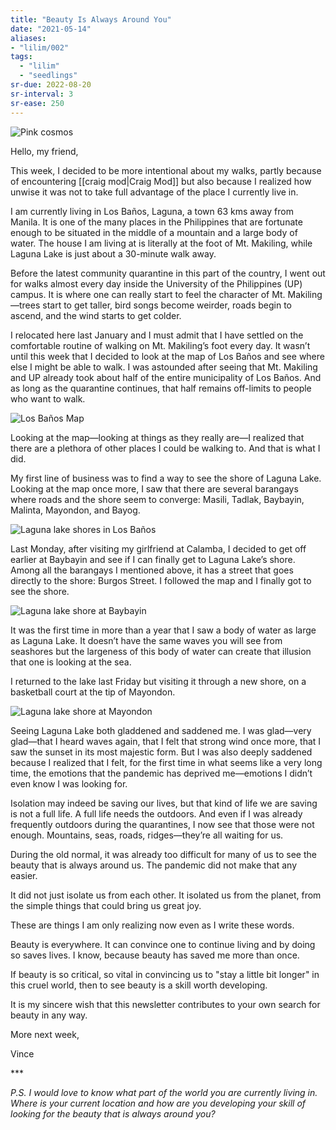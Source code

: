 ```yaml
---
title: "Beauty Is Always Around You"
date: "2021-05-14"
aliases:
- "lilim/002"
tags:
  - "lilim"
  - "seedlings"
sr-due: 2022-08-20
sr-interval: 3
sr-ease: 250
---
```

![Pink cosmos](essays/images/Pink-Cosmos.jpeg)

Hello, my friend,

This week, I decided to be more intentional about my walks, partly because of encountering [[craig mod|Craig Mod]] but also because I realized how unwise it was not to take full advantage of the place I currently live in.

I am currently living in Los Baños, Laguna, a town 63 kms away from Manila. It is one of the many places in the Philippines that are fortunate enough to be situated in the middle of a mountain and a large body of water. The house I am living at is literally at the foot of Mt. Makiling, while Laguna Lake is just about a 30-minute walk away.

Before the latest community quarantine in this part of the country, I went out for walks almost every day inside the University of the Philippines (UP) campus. It is where one can really start to feel the character of Mt. Makiling—trees start to get taller, bird songs become weirder, roads begin to ascend, and the wind starts to get colder.

I relocated here last January and I must admit that I have settled on the comfortable routine of walking on Mt. Makiling’s foot every day. It wasn’t until this week that I decided to look at the map of Los Baños and see where else I might be able to walk. I was astounded after seeing that Mt. Makiling and UP already took about half of the entire municipality of Los Baños. And as long as the quarantine continues, that half remains off-limits to people who want to walk.

![Los Baños Map](essays/images/Los-Banos-Map.png)

Looking at the map—looking at things as they really are—I realized that there are a plethora of other places I could be walking to. And that is what I did.

My first line of business was to find a way to see the shore of Laguna Lake. Looking at the map once more, I saw that there are several barangays where roads and the shore seem to converge: Masili, Tadlak, Baybayin, Malinta, Mayondon, and Bayog.

![Laguna lake shores in Los Baños](essays/images/Laguna-Lake-shores-in-Los-Banos.png)

Last Monday, after visiting my girlfriend at Calamba, I decided to get off earlier at Baybayin and see if I can finally get to Laguna Lake’s shore. Among all the barangays I mentioned above, it has a street that goes directly to the shore: Burgos Street. I followed the map and I finally got to see the shore.

![Laguna lake shore at Baybayin](essays/images/Laguna-Lake-shore-at-Baybayin.jpeg)

It was the first time in more than a year that I saw a body of water as large as Laguna Lake. It doesn’t have the same waves you will see from seashores but the largeness of this body of water can create that illusion that one is looking at the sea.

I returned to the lake last Friday but visiting it through a new shore, on a basketball court at the tip of Mayondon.

![Laguna lake shore at Mayondon](essays/images/Laguna-Lake-shore-at-Mayondon.jpeg)

Seeing Laguna Lake both gladdened and saddened me. I was glad—very glad—that I heard waves again, that I felt that strong wind once more, that I saw the sunset in its most majestic form. But I was also deeply saddened because I realized that I felt, for the first time in what seems like a very long time, the emotions that the pandemic has deprived me—emotions I didn’t even know I was looking for.

Isolation may indeed be saving our lives, but that kind of life we are saving is not a full life. A full life needs the outdoors. And even if I was already frequently outdoors during the quarantines, I now see that those were not enough. Mountains, seas, roads, ridges—they’re all waiting for us.

During the old normal, it was already too difficult for many of us to see the beauty that is always around us. The pandemic did not make that any easier.

It did not just isolate us from each other. It isolated us from the planet, from the simple things that could bring us great joy.

These are things I am only realizing now even as I write these words.

Beauty is everywhere. It can convince one to continue living and by doing so saves lives. I know, because beauty has saved me more than once.

If beauty is so critical, so vital in convincing us to "stay a little bit longer" in this cruel world, then to see beauty is a skill worth developing.

It is my sincere wish that this newsletter contributes to your own search for beauty in any way.

More next week,

Vince

\*\*\*

_P.S. I would love to know what part of the world you are currently living in. Where is your current location and how are you developing your skill of looking for the beauty that is always around you?_